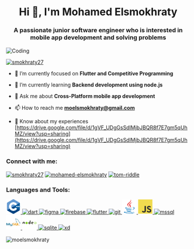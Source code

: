<h1 align="center">Hi 👋, I'm Mohamed Elsmokhraty</h1>
<h3 align="center">A passionate junior software engineer who is interested in mobile app development and solving problems</h3>
<img align="center" alt="Coding" width="1200" height="500" src="https://cdn.vectorstock.com/i/preview-1x/07/48/coder-programmer-at-work-comic-book-style-vector-6460748.jpg" >

<p align="left"> <a href="https://twitter.com/smokhraty27" target="blank"><img src="https://img.shields.io/twitter/follow/smokhraty27?logo=twitter&style=for-the-badge" alt="smokhraty27" /></a> </p>

- 🔭 I’m currently focused on **Flutter and Competitive Programming**

- 🌱 I’m currently learning **Backend development using node.js**

- 💬 Ask me about **Cross-Platform mobile app development**

- 📫 How to reach me **moelsmokhraty@gmail.com**

- 📄 Know about my experiences [https://drive.google.com/file/d/1gVF_UDgGsSdlMjbJBQR8f7E7gm5qUhMZ/view?usp=sharing](https://drive.google.com/file/d/1gVF_UDgGsSdlMjbJBQR8f7E7gm5qUhMZ/view?usp=sharing)

<h3 align="left">Connect with me:</h3>
<p align="left">
<a href="https://twitter.com/smokhraty27" target="blank"><img align="center" src="https://raw.githubusercontent.com/rahuldkjain/github-profile-readme-generator/master/src/images/icons/Social/twitter.svg" alt="smokhraty27" height="30" width="40" /></a>
<a href="https://linkedin.com/in/mohamed-elsmokhraty" target="blank"><img align="center" src="https://raw.githubusercontent.com/rahuldkjain/github-profile-readme-generator/master/src/images/icons/Social/linked-in-alt.svg" alt="mohamed-elsmokhraty" height="30" width="40" /></a>
<a href="https://codeforces.com/profile/tom-riddle" target="blank"><img align="center" src="https://raw.githubusercontent.com/rahuldkjain/github-profile-readme-generator/master/src/images/icons/Social/codeforces.svg" alt="tom-riddle" height="30" width="40" /></a>
</p>

<h3 align="left">Languages and Tools:</h3>
<p align="left"> <a href="https://www.w3schools.com/cpp/" target="_blank" rel="noreferrer"> <img src="https://raw.githubusercontent.com/devicons/devicon/master/icons/cplusplus/cplusplus-original.svg" alt="cplusplus" width="40" height="40"/> </a> <a href="https://dart.dev" target="_blank" rel="noreferrer"> <img src="https://www.vectorlogo.zone/logos/dartlang/dartlang-icon.svg" alt="dart" width="40" height="40"/> </a> <a href="https://www.figma.com/" target="_blank" rel="noreferrer"> <img src="https://www.vectorlogo.zone/logos/figma/figma-icon.svg" alt="figma" width="40" height="40"/> </a> <a href="https://firebase.google.com/" target="_blank" rel="noreferrer"> <img src="https://www.vectorlogo.zone/logos/firebase/firebase-icon.svg" alt="firebase" width="40" height="40"/> </a> <a href="https://flutter.dev" target="_blank" rel="noreferrer"> <img src="https://www.vectorlogo.zone/logos/flutterio/flutterio-icon.svg" alt="flutter" width="40" height="40"/> </a> <a href="https://git-scm.com/" target="_blank" rel="noreferrer"> <img src="https://www.vectorlogo.zone/logos/git-scm/git-scm-icon.svg" alt="git" width="40" height="40"/> </a> <a href="https://www.java.com" target="_blank" rel="noreferrer"> <img src="https://raw.githubusercontent.com/devicons/devicon/master/icons/java/java-original.svg" alt="java" width="40" height="40"/> </a> <a href="https://developer.mozilla.org/en-US/docs/Web/JavaScript" target="_blank" rel="noreferrer"> <img src="https://raw.githubusercontent.com/devicons/devicon/master/icons/javascript/javascript-original.svg" alt="javascript" width="40" height="40"/> </a> <a href="https://www.microsoft.com/en-us/sql-server" target="_blank" rel="noreferrer"> <img src="https://www.svgrepo.com/show/303229/microsoft-sql-server-logo.svg" alt="mssql" width="40" height="40"/> </a> <a href="https://www.mysql.com/" target="_blank" rel="noreferrer"> <img src="https://raw.githubusercontent.com/devicons/devicon/master/icons/mysql/mysql-original-wordmark.svg" alt="mysql" width="40" height="40"/> </a> <a href="https://nodejs.org" target="_blank" rel="noreferrer"> <img src="https://raw.githubusercontent.com/devicons/devicon/master/icons/nodejs/nodejs-original-wordmark.svg" alt="nodejs" width="40" height="40"/> </a> <a href="https://www.sqlite.org/" target="_blank" rel="noreferrer"> <img src="https://www.vectorlogo.zone/logos/sqlite/sqlite-icon.svg" alt="sqlite" width="40" height="40"/> </a> <a href="https://www.adobe.com/products/xd.html" target="_blank" rel="noreferrer"> <img src="https://cdn.worldvectorlogo.com/logos/adobe-xd.svg" alt="xd" width="40" height="40"/> </a> </p>

<p><img align="center" src="https://github-readme-stats.vercel.app/api/top-langs?username=moelsmokhraty&show_icons=true&locale=en&layout=compact" alt="moelsmokhraty" /></p>

